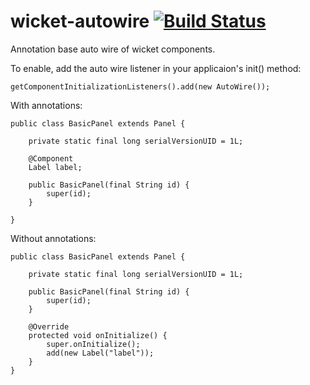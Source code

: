wicket-autowire [![Build Status](https://travis-ci.org/wicket-acc/wicket-autowire.png?branch=master)](https://travis-ci.org/frido37/wicket-autowire)
=================================================================================================================================================

Annotation base auto wire of wicket components.

To enable, add the auto wire listener in your applicaion's init() method:

	getComponentInitializationListeners().add(new AutoWire());
  

With annotations:

	public class BasicPanel extends Panel {
	
		private static final long serialVersionUID = 1L;
	
		@Component
		Label label;
	
		public BasicPanel(final String id) {
			super(id);
		}
	
	}
	
Without annotations:
	
	public class BasicPanel extends Panel {
	
		private static final long serialVersionUID = 1L;
	
		public BasicPanel(final String id) {
			super(id);
		}
	
		@Override
		protected void onInitialize() {
			super.onInitialize();
			add(new Label("label"));
		}
	}
